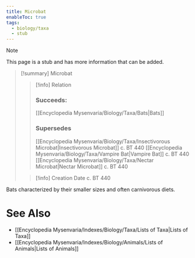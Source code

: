 ```yaml
---
title: Microbat
enableToc: true
tags:
  - biology/taxa
  - stub
---
```


> [!note]
> This page is a stub and has more information that can be added.

> [!summary] Microbat
> > [!info] Relation
> > ### Succeeds:
> > [[Encyclopedia Mysenvaria/Biology/Taxa/Bats|Bats]]
> > ### Supersedes 
> > [[Encyclopedia Mysenvaria/Biology/Taxa/Insectivorous Microbat|Insectivorous Microbat]] c. BT 440
> > [[Encyclopedia Mysenvaria/Biology/Taxa/Vampire Bat|Vampire Bat]] c. BT 440
> > [[Encyclopedia Mysenvaria/Biology/Taxa/Nectar Microbat|Nectar Microbat]] c. BT 440
>
> > [!info] Creation Date
> > c. BT 440

Bats characterized by their smaller sizes and often carnivorous diets.

# See Also
- [[Encyclopedia Mysenvaria/Indexes/Biology/Taxa/Lists of Taxa|Lists of Taxa]]
- [[Encyclopedia Mysenvaria/Indexes/Biology/Animals/Lists of Animals|Lists of Animals]]
